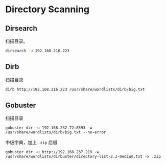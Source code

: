 # Directory Scanning

## Dirsearch
扫描目录。
```sh
dirsearch -u 192.168.216.223
```
## Dirb
扫描目录
```sh
dirb http://192.168.216.223 /usr/share/wordlists/dirb/big.txt
```
## Gobuster
扫描目录
```shell
gobuster dir -u 192.168.232.72:8593 -w /usr/share/wordlists/dirb/big.txt --no-error
```

中级字典，加上 `.zip` 后缀
```shell
gobuster dir -u http://192.168.237.219 -w /usr/share/wordlists/dirbuster/directory-list-2.3-medium.txt -x .zip
```